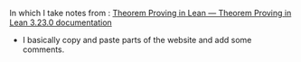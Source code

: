 In which I take notes from :  [Theorem Proving in Lean — Theorem Proving in Lean 3.23.0 documentation](https://leanprover.github.io/theorem_proving_in_lean/)

- I basically copy and paste parts of the website and add some comments. 
